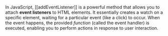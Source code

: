 In JavaScript, [[addEventListener]] is a powerful method that allows you to attach **event listeners** to HTML elements. It essentially creates a watch on a specific element, waiting for a particular event (like a click) to occur. When the event happens, the provided *function* (called the event handler) is executed, enabling you to perform actions in response to user interaction.